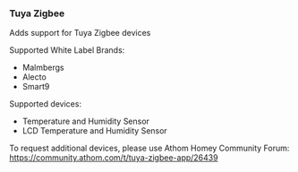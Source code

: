 ### Tuya Zigbee
Adds support for Tuya Zigbee devices

Supported White Label Brands:
- Malmbergs
- Alecto
- Smart9

Supported devices:
- Temperature and Humidity Sensor
- LCD Temperature and Humidity Sensor

To request additional devices, please use Athom Homey Community Forum: https://community.athom.com/t/tuya-zigbee-app/26439
